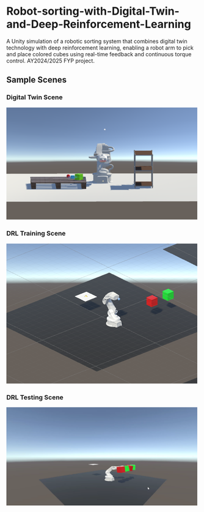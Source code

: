 # Robot-sorting-with-Digital-Twin-and-Deep-Reinforcement-Learning

A Unity simulation of a robotic sorting system that combines digital twin technology with deep reinforcement learning, enabling a robot arm to pick and place colored cubes using real-time feedback and continuous torque control. AY2024/2025 FYP project.

## Sample Scenes
### Digital Twin Scene  
<img src="SampleSceneImages/SampleSceneDT.png" alt="Digital Twin Scene" width="500"/>

### DRL Training Scene  
<img src="SampleSceneImages/TrainingSceneDRL.png" alt="Training Scene" width="500"/>

### DRL Testing Scene  
<img src="SampleSceneImages/TestSceneDRL.png" alt="Testing Scene" width="500"/>
